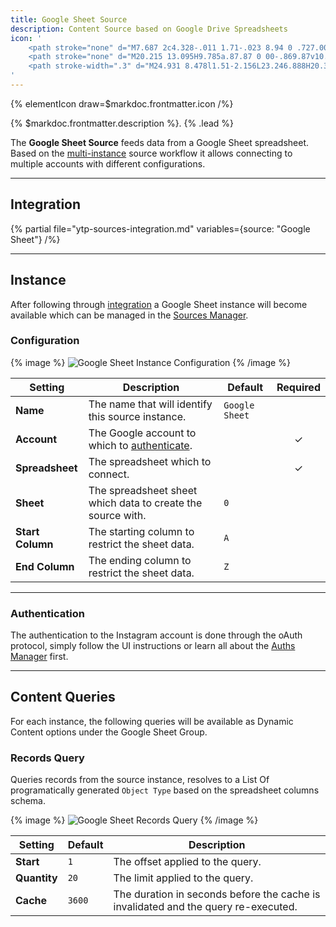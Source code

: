 ```yaml
---
title: Google Sheet Source
description: Content Source based on Google Drive Spreadsheets
icon: '
    <path stroke="none" d="M7.687 2c4.328-.011 1.71-.023 8.94 0 .727.002.727 1.623 0 1.625-7.23.023-4.612.011-8.94 0a.819.819 0 00-.813.817v21.121c0 .447.366.813.813.813h14.626a.815.815 0 00.813-.813s-.014-15.412 0-15.439c.358-.695 1.191-.686 1.624 0 .011.018 0 15.44 0 15.44A2.438 2.438 0 0122.313 28H7.687a2.438 2.438 0 01-2.437-2.437V4.442A2.446 2.446 0 017.687 2z"/>
    <path stroke="none" d="M20.215 13.095H9.785a.87.87 0 00-.869.87v10.429c0 .48.39.869.87.869h10.429c.48 0 .869-.39.869-.87V13.965a.87.87 0 00-.87-.869zm-9.56 5.215h3.476v1.738h-3.477V18.31zm5.214 0h3.477v1.738h-3.477V18.31zm3.477-1.738h-3.477v-1.739h3.477v1.739zm-5.215-1.739v1.739h-3.477v-1.739h3.477zm-3.477 6.953h3.477v1.739h-3.477v-1.739zm5.215 1.739v-1.739h3.477v1.739h-3.477z"/>
    <path stroke-width=".3" d="M24.931 8.478l1.51-2.156L23.246.888H20.37l-3.194 5.434 1.51 2.156h6.245zm-.282-.542h-5.406l.828-1.355h5.527l-.949 1.355zm-1.404-1.897h-2.843l1.407-2.306 1.436 2.306zm2.4 0h-1.761l-2.87-4.609h1.922l2.709 4.609zm-5.113-4.356l.956 1.535-2.712 4.444-.956-1.365 2.712-4.614z"/>
'
---
```


{% elementIcon draw=$markdoc.frontmatter.icon /%}

{% $markdoc.frontmatter.description %}. {% .lead %}

The **Google Sheet Source** feeds data from a Google Sheet spreadsheet. Based on the [multi-instance](manager#multi-instance) source workflow it allows connecting to multiple accounts with different configurations.

---

## Integration

{% partial file="ytp-sources-integration.md" variables={source: "Google Sheet"} /%}

---

## Instance

After following through [integration](#integration) a Google Sheet instance will become available which can be managed in the [Sources Manager](manager).

### Configuration

{% image %}
![Google Sheet Instance Configuration](/assets/ytp/sources/gsheet-config.webp)
{% /image %}

| Setting | Description | Default | Required |
| ------- | ----------- | ------- | :------: |
| **Name** | The name that will identify this source instance. | `Google Sheet` |
| **Account** | The Google account to which to [authenticate](manager#authentication). | | &#x2713; |
| **Spreadsheet** | The spreadsheet which to connect. | | &#x2713; |
| **Sheet** | The spreadsheet sheet which data to create the source with. | `0` |
| **Start Column** | The starting column to restrict the sheet data. | `A` |
| **End Column** | The ending column to restrict the sheet data. | `Z` |

---

### Authentication

The authentication to the Instagram account is done through the oAuth protocol, simply follow the UI instructions or learn all about the [Auths Manager](../../auths-manager) first.

---

## Content Queries

For each instance, the following queries will be available as Dynamic Content options under the Google Sheet Group.

### Records Query

Queries records from the source instance, resolves to a List Of programatically generated `Object Type` based on the spreadsheet columns schema.

{% image %}
![Google Sheet Records Query](/assets/ytp/sources/gsheet-query-records.webp)
{% /image %}

| Setting | Default | Description |
| ------- | ------- | ----------- |
| **Start** | `1` | The offset applied to the query. |
| **Quantity** | `20` | The limit applied to the query. |
| **Cache** | `3600` | The duration in seconds before the cache is invalidated and the query re-executed. |
